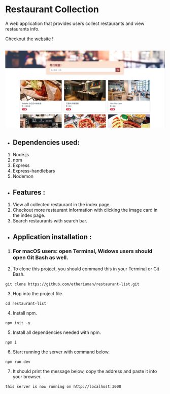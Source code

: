 # Restaurant Collection
  A web application that provides users collect restaurants and view restaurants info.

  Checkout the [website](https://etheriuman.github.io/restaurant-list/) !

![Image](https://raw.githubusercontent.com/etheriuman/restaurant-list/master/restaurant-list_image.png)
---
- ## Dependencies used:
1. Node.js
2. npm
3. Express
4. Express-handlebars
5. Nodemon

- ## Features :
1. View all collected restaurant in the index page.
2. Checkout more restaurant information with clicking the image card in the index page.
3. Search restaurants with search bar.

- ## Application installation :
1. ### For macOS users: open Terminal, Widows users should open Git Bash as well.

2. To clone this project, you should command this in your Terminal or Git Bash.
```
git clone https://github.com/etheriuman/restaurant-list.git
```
3. Hop into the project file.
```
cd restaurant-list
```
4. Install npm.
```
npm init -y
```
5. Install all dependencies needed with npm.
```
npm i
```
6. Start running the server with command below.
```
npm run dev
```
7. It should print the message below, copy the address and paste it into your browser.
```
this server is now running on http://localhost:3000
```
